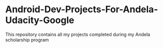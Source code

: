 # Android-Dev-Projects-For-Andela-Udacity-Google
This repository contains all my projects completed during my Andela scholarship program
